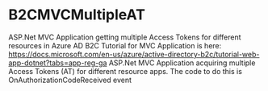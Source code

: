 # B2CMVCMultipleAT
ASP.Net MVC Application getting multiple Access Tokens for different resources in Azure AD B2C
Tutorial for MVC Application is here: https://docs.microsoft.com/en-us/azure/active-directory-b2c/tutorial-web-app-dotnet?tabs=app-reg-ga
ASP.Net MVC Application acquiring multiple Access Tokens (AT) for different resource apps.  The code to do this is OnAuthorizationCodeReceived event
